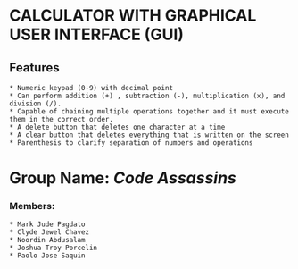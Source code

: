 # CALCULATOR WITH GRAPHICAL USER INTERFACE (GUI) 
## Features
    * Numeric keypad (0-9) with decimal point
    * Can perform addition (+) , subtraction (-), multiplication (x), and division (/).
    * Capable of chaining multiple operations together and it must execute them in the correct order.
    * A delete button that deletes one character at a time
    * A clear button that deletes everything that is written on the screen
    * Parenthesis to clarify separation of numbers and operations
 

# Group Name: ___Code Assassins___
### Members:
    * Mark Jude Pagdato
    * Clyde Jewel Chavez
    * Noordin Abdusalam
    * Joshua Troy Porcelin
    * Paolo Jose Saquin
